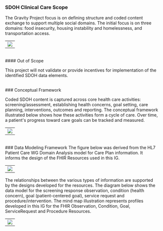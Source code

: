 ###  SDOH Clinical Care Scope

The Gravity Project focus is on defining structure and coded content exchange to support multiple social domains. The initial focus is on three domains: food insecurity, housing instability and homelessness, and transportation access.

<table><tr><td><img src="InitialDomains.jpg" /></td></tr></table>


<br>
####  Out of Scope

This project will not validate or provide incentives for implementation of the identified SDOH data elements.

<br>
### Conceptual Framework

Coded SDOH content is captured across core health care activities: screening/assessment, establishing health concerns, goal setting, care planning, interventions, outcomes and reporting. The conceptual framework illustrated below shows how these activities form a cycle of care. Over time, a patient's progress toward care goals can be tracked and measured.


<table><tr><td><img src="ConceptualFramework2.jpg" /></td></tr></table>


<br>
### Data Modeling Framework
The figure below was derived from the HL7 Patient Care WG Domain Analysis model for Care Plan information. It informs the design of the FHIR Resources used in this IG.

<table><tr><td><img src="DataModelingFrameword.jpg" /></td></tr></table>

The relationships between the various types of information are supported by the designs developed for the resources. The diagram below shows the data model for the screening response observation, condition (health concern), goal (patient-centered goal), service request and procedure/intervention. The mind map illustration represents profiles developed in this IG for the FHIR Observation, Condition, Goal, ServiceRequest and Procedure Resources. 

<table><tr><td><img src="FHIR_Resource_Reference_MiMind_3.png" /></td></tr></table>




